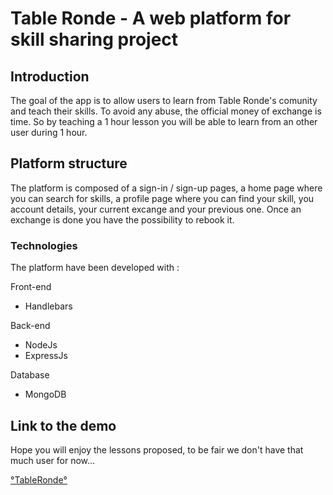 # Table Ronde - A web platform for skill sharing project

## Introduction
The goal of the app is to allow users to learn from Table Ronde's comunity and teach their skills.
To avoid any abuse, the official money of exchange is time. So by teaching a 1 hour lesson you will be able to learn from an other user during 1 hour.

## Platform structure

The platform is composed of a sign-in / sign-up pages, a home page where you can search for skills, a profile page where you can find your skill, you account details, your current excange and your previous one.
Once an exchange is done you have the possibility to rebook it.

### Technologies
The platform have been developed with :

Front-end
* Handlebars

Back-end
* NodeJs
* ExpressJs

Database
* MongoDB

## Link to the demo
Hope you will enjoy the lessons proposed, to be fair we don't have that much user for now...

[°TableRonde°](https://table-ronde.herokuapp.com/auth/signin)